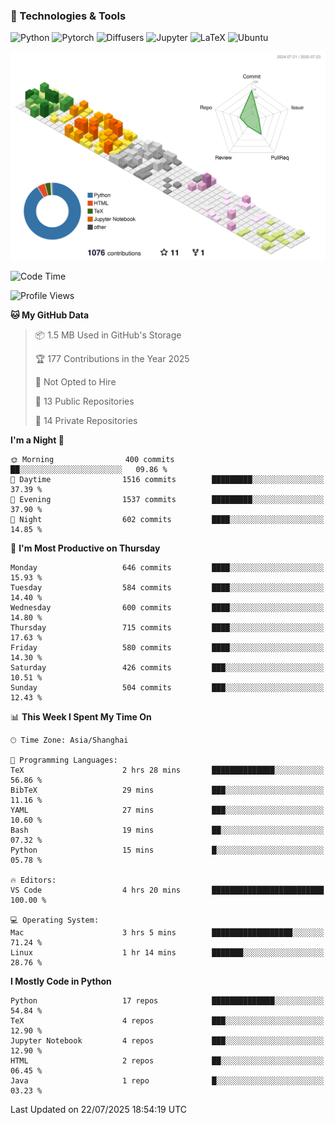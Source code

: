 ### 🧰 Technologies & Tools

![Python](https://img.shields.io/badge/python-%233776AB.svg?style=for-the-badge&logo=python&logoColor=white)
![Pytorch](https://img.shields.io/badge/pytorch-%23EE4C2C.svg?style=for-the-badge&logo=pytorch&logoColor=white)
![Diffusers](https://img.shields.io/badge/diffusers-HuggingFace-yellow?style=for-the-badge&logo=huggingface&logoColor=black)
![Jupyter](https://img.shields.io/badge/Jupyter-%23F37626.svg?style=for-the-badge&logo=Jupyter&logoColor=white)
![LaTeX](https://img.shields.io/badge/LaTeX-47A141?style=for-the-badge&logo=latex&logoColor=white)
![Ubuntu](https://img.shields.io/badge/Ubuntu-E95420?style=for-the-badge&logo=ubuntu&logoColor=white)


<!--![](https://raw.githubusercontent.com/BorisYang326/BorisYang326/output/github-contribution-grid-snake-dark.svg) -->
![](./profile-3d-contrib/profile-season-animate.svg)

<!--START_SECTION:waka-->
![Code Time](http://img.shields.io/badge/Code%20Time-944%20hrs%2014%20mins-blue)

![Profile Views](http://img.shields.io/badge/Profile%20Views-0-blue)

**🐱 My GitHub Data** 

> 📦 1.5 MB Used in GitHub's Storage 
 > 
> 🏆 177 Contributions in the Year 2025
 > 
> 🚫 Not Opted to Hire
 > 
> 📜 13 Public Repositories 
 > 
> 🔑 14 Private Repositories 
 > 
**I'm a Night 🦉** 

```text
🌞 Morning                400 commits         ██░░░░░░░░░░░░░░░░░░░░░░░   09.86 % 
🌆 Daytime                1516 commits        █████████░░░░░░░░░░░░░░░░   37.39 % 
🌃 Evening                1537 commits        █████████░░░░░░░░░░░░░░░░   37.90 % 
🌙 Night                  602 commits         ████░░░░░░░░░░░░░░░░░░░░░   14.85 % 
```
📅 **I'm Most Productive on Thursday** 

```text
Monday                   646 commits         ████░░░░░░░░░░░░░░░░░░░░░   15.93 % 
Tuesday                  584 commits         ████░░░░░░░░░░░░░░░░░░░░░   14.40 % 
Wednesday                600 commits         ████░░░░░░░░░░░░░░░░░░░░░   14.80 % 
Thursday                 715 commits         ████░░░░░░░░░░░░░░░░░░░░░   17.63 % 
Friday                   580 commits         ████░░░░░░░░░░░░░░░░░░░░░   14.30 % 
Saturday                 426 commits         ███░░░░░░░░░░░░░░░░░░░░░░   10.51 % 
Sunday                   504 commits         ███░░░░░░░░░░░░░░░░░░░░░░   12.43 % 
```


📊 **This Week I Spent My Time On** 

```text
🕑︎ Time Zone: Asia/Shanghai

💬 Programming Languages: 
TeX                      2 hrs 28 mins       ██████████████░░░░░░░░░░░   56.86 % 
BibTeX                   29 mins             ███░░░░░░░░░░░░░░░░░░░░░░   11.16 % 
YAML                     27 mins             ███░░░░░░░░░░░░░░░░░░░░░░   10.60 % 
Bash                     19 mins             ██░░░░░░░░░░░░░░░░░░░░░░░   07.32 % 
Python                   15 mins             █░░░░░░░░░░░░░░░░░░░░░░░░   05.78 % 

🔥 Editors: 
VS Code                  4 hrs 20 mins       █████████████████████████   100.00 % 

💻 Operating System: 
Mac                      3 hrs 5 mins        ██████████████████░░░░░░░   71.24 % 
Linux                    1 hr 14 mins        ███████░░░░░░░░░░░░░░░░░░   28.76 % 
```

**I Mostly Code in Python** 

```text
Python                   17 repos            ██████████████░░░░░░░░░░░   54.84 % 
TeX                      4 repos             ███░░░░░░░░░░░░░░░░░░░░░░   12.90 % 
Jupyter Notebook         4 repos             ███░░░░░░░░░░░░░░░░░░░░░░   12.90 % 
HTML                     2 repos             ██░░░░░░░░░░░░░░░░░░░░░░░   06.45 % 
Java                     1 repo              █░░░░░░░░░░░░░░░░░░░░░░░░   03.23 % 
```




 Last Updated on 22/07/2025 18:54:19 UTC
<!--END_SECTION:waka-->
